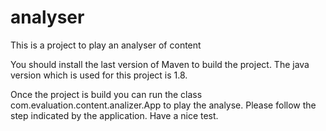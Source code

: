 # analyser
This is a project to play an analyser of content

You should install the last version of Maven to build the project.
The java version which is used for this project is 1.8.

Once the project is build you can run the class com.evaluation.content.analizer.App to play the analyse. Please follow the step indicated by the application. Have a nice test.
